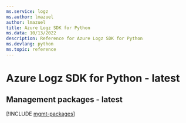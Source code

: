 ```yaml
---
ms.service: logz
ms.author: lmazuel
author: lmazuel
title: Azure Logz SDK for Python
ms.data: 10/13/2022
description: Reference for Azure Logz SDK for Python
ms.devlang: python
ms.topic: reference
---
```

# Azure Logz SDK for Python - latest

## Management packages - latest
[!INCLUDE [mgmt-packages](logz-mgmt-index.md)]